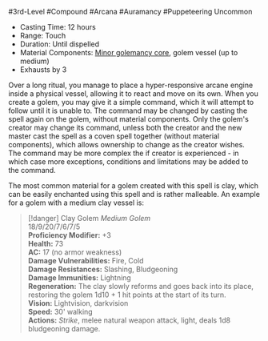 #3rd-Level #Compound #Arcana #Auramancy #Puppeteering
Uncommon
 
- Casting Time: 12 hours
- Range: Touch
- Duration: Until dispelled
- Material Components: [Minor golemancy core](Runecarver.md), golem vessel (up to medium)
- Exhausts by 3  

Over a long ritual, you manage to place a hyper-responsive arcane engine inside a physical vessel, allowing it to react and move on its own. When you create a golem, you may give it a simple command, which it will attempt to follow until it is unable to. The command may be changed by casting the spell again on the golem, without material components. Only the golem's creator may change its command, unless both the creator and the new master cast the spell as a coven spell together (without material components), which allows ownership to change as the creator wishes.  
The command may be more complex the if creator is experienced - in which case more exceptions, conditions and limitations may be added to the command.
 
The most common material for a golem created with this spell is clay, which can be easily enchanted using this spell and is rather malleable. An example for a golem with a medium clay vessel is:

>[!danger] Clay Golem
_Medium Golem_  
18/9/20/7/6/7/5  
**Proficiency Modifier:** +3  
**Health:** 73  
**AC:** 17 (no armor weakness)  
**Damage Vulnerabilities:** Fire, Cold  
**Damage Resistances:** Slashing, Bludgeoning  
**Damage Immunities:** Lightning  
**Regeneration:** The clay slowly reforms and goes back into its place, restoring the golem 1d10 + 1 hit points at the start of its turn.  
**Vision:** Lightvision, darkvision  
**Speed:** 30' walking  
**Actions:** _Strike_, melee natural weapon attack, light, deals 1d8 bludgeoning damage.